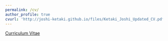 ```yaml
---
permalink: /cv/
author_profile: true
cvurl: 'http://joshi-ketaki.github.io/files/Ketaki_Joshi_Updated_CV.pdf'
---
```


[Curriculum Vitae](http://joshi-ketaki.github.io/files/Ketaki_Joshi_January_2024.pdf)

